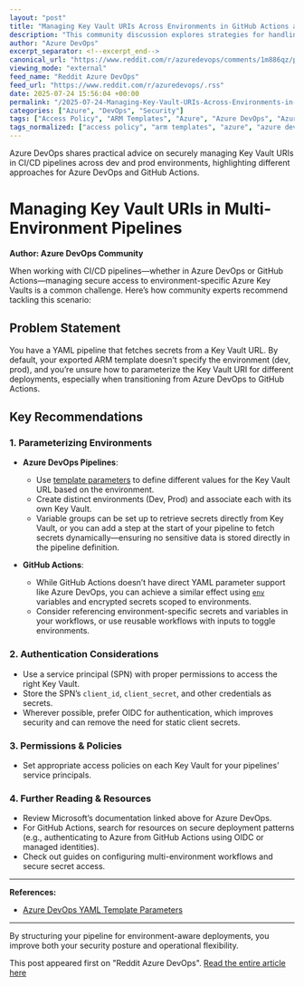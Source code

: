 ```yaml
---
layout: "post"
title: "Managing Key Vault URIs Across Environments in GitHub Actions and Azure DevOps Pipelines"
description: "This community discussion explores strategies for handling Azure Key Vault URIs in multi-environment CI/CD pipelines, comparing best practices for Azure DevOps and GitHub Actions. The conversation covers using pipeline parameters, environment setup, secure secret access, and links to relevant Microsoft documentation on parameterization for better environment management."
author: "Azure DevOps"
excerpt_separator: <!--excerpt_end-->
canonical_url: "https://www.reddit.com/r/azuredevops/comments/1m886qz/pipeline_parameters/"
viewing_mode: "external"
feed_name: "Reddit Azure DevOps"
feed_url: "https://www.reddit.com/r/azuredevops/.rss"
date: 2025-07-24 15:56:04 +00:00
permalink: "/2025-07-24-Managing-Key-Vault-URIs-Across-Environments-in-GitHub-Actions-and-Azure-DevOps-Pipelines.html"
categories: ["Azure", "DevOps", "Security"]
tags: ["Access Policy", "ARM Templates", "Azure", "Azure DevOps", "Azure Key Vault", "CI/CD", "Community", "DevOps", "Environment Variables", "GitHub Actions", "OIDC", "Pipeline Parameters", "Secrets Management", "Security", "Service Principal", "YAML Pipelines"]
tags_normalized: ["access policy", "arm templates", "azure", "azure devops", "azure key vault", "ci slash cd", "community", "devops", "environment variables", "github actions", "oidc", "pipeline parameters", "secrets management", "security", "service principal", "yaml pipelines"]
---
```


Azure DevOps shares practical advice on securely managing Key Vault URIs in CI/CD pipelines across dev and prod environments, highlighting different approaches for Azure DevOps and GitHub Actions.<!--excerpt_end-->

# Managing Key Vault URIs in Multi-Environment Pipelines

**Author: Azure DevOps Community**

When working with CI/CD pipelines—whether in Azure DevOps or GitHub Actions—managing secure access to environment-specific Azure Key Vaults is a common challenge. Here’s how community experts recommend tackling this scenario:

## Problem Statement

You have a YAML pipeline that fetches secrets from a Key Vault URL. By default, your exported ARM template doesn’t specify the environment (dev, prod), and you’re unsure how to parameterize the Key Vault URI for different deployments, especially when transitioning from Azure DevOps to GitHub Actions.

## Key Recommendations

### 1. Parameterizing Environments

- **Azure DevOps Pipelines**:
  - Use [template parameters](https://learn.microsoft.com/en-us/azure/devops/pipelines/process/templates?view=azure-devops&pivots=templates-includes#add-parameters-to-job-stage-and-step-templates) to define different values for the Key Vault URL based on the environment.
  - Create distinct environments (Dev, Prod) and associate each with its own Key Vault.
  - Variable groups can be set up to retrieve secrets directly from Key Vault, or you can add a step at the start of your pipeline to fetch secrets dynamically—ensuring no sensitive data is stored directly in the pipeline definition.

- **GitHub Actions**:
  - While GitHub Actions doesn’t have direct YAML parameter support like Azure DevOps, you can achieve a similar effect using [`env`](https://docs.github.com/en/actions/learn-github-actions/environment-variables) variables and encrypted secrets scoped to environments.
  - Consider referencing environment-specific secrets and variables in your workflows, or use reusable workflows with inputs to toggle environments.

### 2. Authentication Considerations

- Use a service principal (SPN) with proper permissions to access the right Key Vault.
- Store the SPN’s `client_id`, `client_secret`, and other credentials as secrets.
- Wherever possible, prefer OIDC for authentication, which improves security and can remove the need for static client secrets.

### 3. Permissions & Policies

- Set appropriate access policies on each Key Vault for your pipelines’ service principals.

### 4. Further Reading & Resources

- Review Microsoft’s documentation linked above for Azure DevOps.
- For GitHub Actions, search for resources on secure deployment patterns (e.g., authenticating to Azure from GitHub Actions using OIDC or managed identities).
- Check out guides on configuring multi-environment workflows and secure secret access.

---

**References:**

- [Azure DevOps YAML Template Parameters](https://learn.microsoft.com/en-us/azure/devops/pipelines/process/templates?view=azure-devops&pivots=templates-includes#add-parameters-to-job-stage-and-step-templates)

---

By structuring your pipeline for environment-aware deployments, you improve both your security posture and operational flexibility.

This post appeared first on "Reddit Azure DevOps". [Read the entire article here](https://www.reddit.com/r/azuredevops/comments/1m886qz/pipeline_parameters/)
